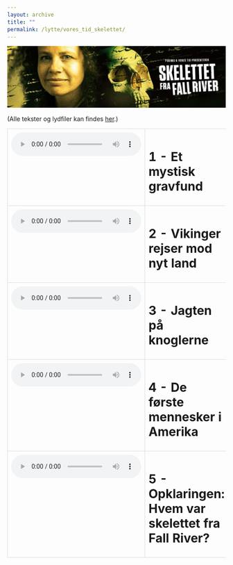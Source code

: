 ```yaml
---
layout: archive
title: ""
permalink: /lytte/vores_tid_skelettet/
---
```


<p align="center"><img src="/images/tid/river.jpg"/></p>

<style>
    table {
        border-collapse: collapse;
        width: 100%;
    }
    th, td {
        border: 1px solid #dddddd;
        padding: 8px;
        text-align: left;
    }
    /* Customize width for specific columns */
    th:nth-child(1), td:nth-child(1) {
        width: 20%; /* First column */
    }
    th:nth-child(2), td:nth-child(2) {
        width: 80%; /* Second column */
    }
</style>

(Alle tekster og lydfiler kan findes [her](https://natmus.dk/vorestid/podcast-skelettet-fra-fall-river/).)
<table align="center" cellspacing="5" style="text-align: left" width="100%">
<tr>
<td style="vertical-align: top;"> <audio controls src="https://api.spreaker.com/download/episode/47803147/skelettet_fra_fall_river_1_final.mp3?dl=true"></audio> </td>
<td><h1> 1 - Et mystisk gravfund </h1></td>
<td><a href="https://natmus.dk/fileadmin/user_upload/Editor/natmus/Vores_Tid/Transskriptioner/15_Et_mystisk_gravfund.pdf">text</a></td>
</tr>

<tr>
<td style="vertical-align: top;"> <audio controls src="https://api.spreaker.com/download/episode/47865858/skelettet_fra_fall_river_2_final.mp3?dl=true"></audio> </td>
<td><h1> 2 - Vikinger rejser mod nyt land </h1></td>
<td><a href="https://natmus.dk/fileadmin/user_upload/Editor/natmus/Vores_Tid/Transskriptioner/25._Vikinger_rejser_mod_nyt_land.pdf">text</a></td>
</tr>

<tr>
<td style="vertical-align: top;"> <audio controls src="https://api.spreaker.com/download/episode/47865861/skelettet_fra_fall_river_3_final.mp3?dl=true"></audio> </td>
<td><h1> 3 - Jagten på knoglerne </h1></td>
<td><a href="https://natmus.dk/fileadmin/user_upload/Editor/natmus/Vores_Tid/Transskriptioner/35._Jagten_p_knoglerne.pdf">text</a></td>
</tr>

<tr>
<td style="vertical-align: top;"> <audio controls src="https://api.spreaker.com/download/episode/47946266/4_skelettetfrafallriver.mp3?dl=true"></audio> </td>
<td><h1> 4 - De første mennesker i Amerika </h1></td>
<td><a href="https://natmus.dk/fileadmin/user_upload/Editor/natmus/Vores_Tid/Transskriptioner/45._De_frste_mennesker_i_Amerika.pdf">text</a></td>
</tr>

<tr>
<td style="vertical-align: top;"> <audio controls src="https://api.spreaker.com/download/episode/47946341/5_skelettetfrafallriver.mp3?dl=true"></audio> </td>
<td><h1> 5 - Opklaringen: Hvem var skelettet fra Fall River? </h1></td>
<td><a href="https://natmus.dk/fileadmin/user_upload/Editor/natmus/Vores_Tid/Transskriptioner/55._Opklaringen_Hvem_var_skelettet_fra_Fall_River.pdf">text</a></td>
</tr>
</table>